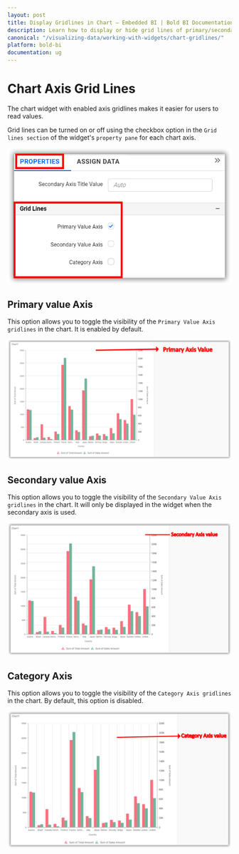 ```yaml
---
layout: post
title: Display Gridlines in Chart – Embedded BI | Bold BI Documentation
description: Learn how to display or hide grid lines of primary/secondary value axis and category axis in chart widget of Bold BI Embedded dashboard.
canonical: "/visualizing-data/working-with-widgets/chart-gridlines/"
platform: bold-bi
documentation: ug
---
```


# Chart Axis Grid Lines

The chart widget with enabled axis gridlines makes it easier for users to read values.

Grid lines can be turned on or off using the checkbox option in the `Grid lines section` of the widget's `property pane` for each chart axis.

![Grid lines section](/static/assets/visualizing-data/working-with-widgets/images/ChartGridLines.png)

## Primary value Axis

This option allows you to toggle the visibility of the `Primary Value Axis gridlines` in the chart. It is enabled by default.

![Primary Value Axis gridlines](/static/assets/visualizing-data/working-with-widgets/images/Primary-Value-Axis-Gridlines.png)

## Secondary value Axis

This option allows you to toggle the visibility of the `Secondary Value Axis gridlines` in the chart. It will only be displayed in the widget when the secondary axis is used.

![Secondary Value Axis gridlines](/static/assets/visualizing-data/working-with-widgets/images/Secondary-Value-Axis-Gridlines.png)

## Category Axis

This option allows you to toggle the visibility of the `Category Axis gridlines` in the chart. By default, this option is disabled. 

![Category Axis gridlines](/static/assets/visualizing-data/working-with-widgets/images/Category-Axis-GridLines.png)

